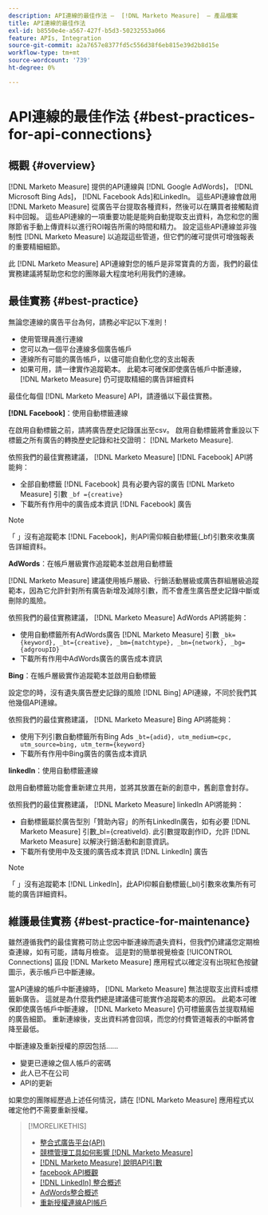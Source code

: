 ```yaml
---
description: API連線的最佳作法 —  [!DNL Marketo Measure]  — 產品檔案
title: API連線的最佳作法
exl-id: b8550e4e-a567-427f-b5d3-50232553a066
feature: APIs, Integration
source-git-commit: a2a7657e8377fd5c556d38f6eb815e39d2b8d15e
workflow-type: tm+mt
source-wordcount: '739'
ht-degree: 0%

---
```


# API連線的最佳作法 {#best-practices-for-api-connections}

## 概觀 {#overview}

[!DNL Marketo Measure] 提供的API連線與 [!DNL Google AdWords]， [!DNL Microsoft Bing Ads]， [!DNL Facebook Ads]和LinkedIn。 這些API連線會啟用 [!DNL Marketo Measure] 從廣告平台提取各種資料，然後可以在購買者接觸點資料中回報。 這些API連線的一項重要功能是能夠自動提取支出資料，為您和您的團隊節省手動上傳資料以進行ROI報告所需的時間和精力。 設定這些API連線並非強制性 [!DNL Marketo Measure] 以追蹤這些管道，但它們的確可提供可增強報表的重要精細細節。

此 [!DNL Marketo Measure] API連線對您的帳戶是非常寶貴的方面，我們的最佳實務建議將幫助您和您的團隊最大程度地利用我們的連線。

## 最佳實務 {#best-practice}

無論您連線的廣告平台為何，請務必牢記以下准則！

* 使用管理員進行連線
* 您可以為一個平台連線多個廣告帳戶
* 連線所有可能的廣告帳戶，以儘可能自動化您的支出報表
* 如果可用，請一律實作追蹤範本。 此範本可確保即使廣告帳戶中斷連線， [!DNL Marketo Measure] 仍可提取精細的廣告詳細資料

最佳化每個 [!DNL Marketo Measure] API，請遵循以下最佳實務。

**[!DNL Facebook]**：使用自動標籤連線

在啟用自動標籤之前，請將廣告歷史記錄匯出至csv。 啟用自動標籤將會重設以下標籤之所有廣告的轉換歷史記錄和社交證明： [!DNL Marketo Measure].

依照我們的最佳實務建議， [!DNL Marketo Measure] [!DNL Facebook] API將能夠：

* 全部自動標籤 [!DNL Facebook] 具有必要內容的廣告 [!DNL Marketo Measure] 引數 `_bf ={creative}`
* 下載所有作用中的廣告成本資訊 [!DNL Facebook] 廣告

>[!NOTE]
>
>「 」沒有追蹤範本 [!DNL Facebook]，則API需仰賴自動標籤(_bf)引數來收集廣告詳細資料。

**AdWords**：在帳戶層級實作追蹤範本並啟用自動標籤

[!DNL Marketo Measure] 建議使用帳戶層級、行銷活動層級或廣告群組層級追蹤範本，因為它允許針對所有廣告新增及減除引數，而不會產生廣告歷史記錄中斷或刪除的風險。

依照我們的最佳實務建議， [!DNL Marketo Measure] AdWords API將能夠：

* 使用自動標籤所有AdWords廣告 [!DNL Marketo Measure] 引數 `_bk={keyword}, _bt={creative}, _bm={matchtype}, _bn={network}, _bg={adgroupID}`
* 下載所有作用中AdWords廣告的廣告成本資訊

**Bing**：在帳戶層級實作追蹤範本並啟用自動標籤

設定您的時，沒有遺失廣告歷史記錄的風險 [!DNL Bing] API連線，不同於我們其他幾個API連線。

依照我們的最佳實務建議， [!DNL Marketo Measure] Bing API將能夠：
* 使用下列引數自動標籤所有Bing Ads `_bt={adid}, utm_medium=cpc, utm_source=bing, utm_term={keyword}`
* 下載所有作用中Bing廣告的廣告成本資訊

**linkedIn**：使用自動標籤連線

啟用自動標籤功能會重新建立共用，並將其放置在新的創意中，舊創意會封存。

依照我們的最佳實務建議， [!DNL Marketo Measure] linkedIn API將能夠：

* 自動標籤屬於廣告型別「贊助內容」的所有LinkedIn廣告，如有必要 [!DNL Marketo Measure] 引數_bl={creativeId}. 此引數提取創作ID，允許 [!DNL Marketo Measure] 以解決行銷活動和創意資訊。
* 下載所有使用中及支援的廣告成本資訊 [!DNL LinkedIn] 廣告

>[!NOTE]
>
>「 」沒有追蹤範本 [!DNL LinkedIn]，此API仰賴自動標籤(_bl)引數來收集所有可能的廣告詳細資料。

## 維護最佳實務 {#best-practice-for-maintenance}

雖然遵循我們的最佳實務可防止您因中斷連線而遺失資料，但我們仍建議您定期檢查連線，如有可能，請每月檢查。 這是對的簡單視覺檢查 [!UICONTROL Connections] 區段 [!DNL Marketo Measure] 應用程式以確定沒有出現紅色按鍵圖示，表示帳戶已中斷連線。

當API連線的帳戶中斷連線時， [!DNL Marketo Measure] 無法提取支出資料或標籤新廣告。 這就是為什麼我們總是建議儘可能實作追蹤範本的原因。 此範本可確保即使廣告帳戶中斷連線， [!DNL Marketo Measure] 仍可標籤廣告並提取精細的廣告細節。 重新連線後，支出資料將會回填，而您的付費管道報表的中斷將會降至最低。

中斷連線及重新授權的原因包括……

* 變更已連線之個人帳戶的密碼
* 此人已不在公司
* API的更新

如果您的團隊經歷過上述任何情況，請在 [!DNL Marketo Measure] 應用程式以確定他們不需要重新授權。

>[!MORELIKETHIS]
>
>* [整合式廣告平台(API)](/help/api-connections/utilizing-marketo-measures-api-connections/integrated-ad-platforms.md)
>* [競標管理工具如何影響 [!DNL Marketo Measure]](/help/api-connections/utilizing-marketo-measures-api-connections/how-bid-management-tools-affect-marketo-measure.md)
>* [[!DNL Marketo Measure] 說明API引數](/help/api-connections/utilizing-marketo-measures-api-connections/marketo-measure-parameters.md)
>* [facebook API概觀](/help/api-connections/utilizing-marketo-measures-api-connections/facebook-api.md)
>* [[!DNL LinkedIn] 整合概述](/help/api-connections/utilizing-marketo-measures-api-connections/linkedin-integration.md)
>* [AdWords整合概述](/help/api-connections/utilizing-marketo-measures-api-connections/understanding-marketo-measure-adwords-tagging.md)
>* [重新授權連線API帳戶](/help/api-connections/utilizing-marketo-measures-api-connections/reauthorizing-connected-accounts.md)
